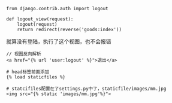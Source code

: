 `from django.contrib.auth import logout`

```
def logout_view(request):
	logout(request)
	return redirect(reverse('goods:index'))
```

就算没有登陆，执行了这个视图，也不会报错

```
// 视图反向解析
<a href="{% url 'user:logout' %}">退出</a>
```

```
# head标签前面添加
{% load staticfiles %}

# statcifiles配置在了settings.py中了，staticfile/images/mm.jpg
<img src="{% static 'images/mm.jpg'%}">
```

